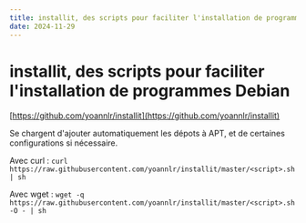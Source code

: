 ```yaml
---
title: installit, des scripts pour faciliter l'installation de programmes Debian
date: 2024-11-29
---
```

# installit, des scripts pour faciliter l'installation de programmes Debian

[https://github.com/yoannlr/installit](https://github.com/yoannlr/installit)

Se chargent d'ajouter automatiquement les dépots à APT, et de certaines configurations si nécessaire.

Avec curl : `curl https://raw.githubusercontent.com/yoannlr/installit/master/<script>.sh | sh`

Avec wget : `wget -q https://raw.githubusercontent.com/yoannlr/installit/master/<script>.sh -O - | sh`

